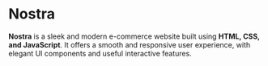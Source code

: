 # Nostra
**Nostra** is a sleek and modern e-commerce website built using **HTML, CSS, and JavaScript**. It offers a smooth and responsive user experience, with elegant UI components and useful interactive features.
